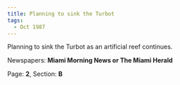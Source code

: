 ```yaml
---  
title: Planning to sink the Turbot  
tags:  
  - Oct 1987  
---  
```

  
Planning to sink the Turbot as an artificial reef continues.  
  
Newspapers: **Miami Morning News or The Miami Herald**  
  
Page: **2**, Section: **B** 
